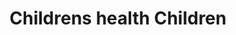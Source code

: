 ---
title: Childrens health Children
longTitle: "Children's health, Children"
tags:
- gccommon
relatedTerm:
- "[[Child development]]"
---